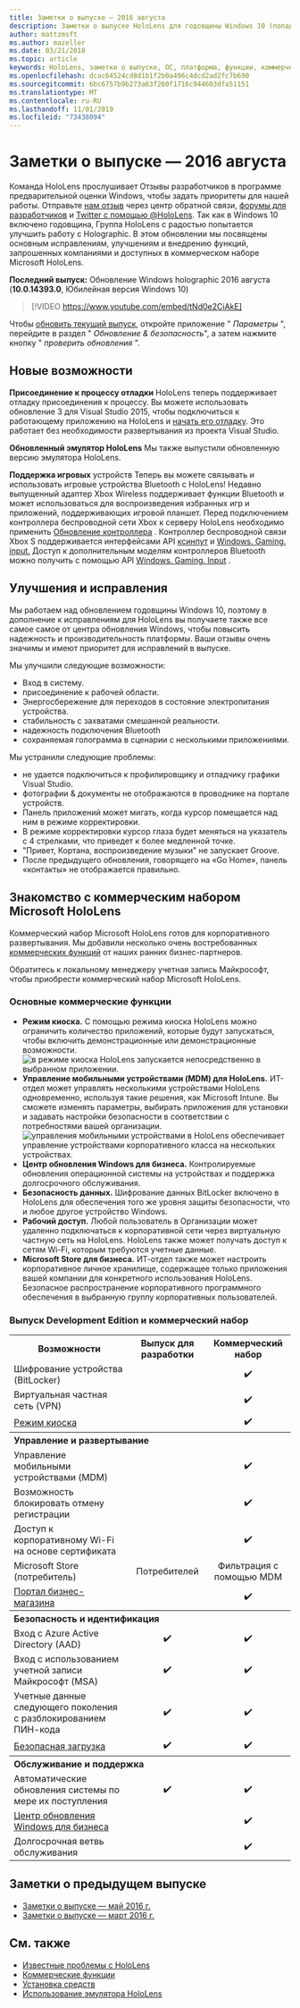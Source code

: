 ```yaml
---
title: Заметки о выпуске — 2016 августа
description: Заметки о выпуске HoloLens для годовщины Windows 10 (попадают 2016)
author: mattzmsft
ms.author: mazeller
ms.date: 03/21/2018
ms.topic: article
keywords: HoloLens, заметки о выпуске, ОС, платформа, функции, коммерческий набор
ms.openlocfilehash: dcac64524cd8d1b1f2b0a496c4dcd2ad2fc7b690
ms.sourcegitcommit: 6bc6757b9b273a63f260f1716c944603dfa51151
ms.translationtype: MT
ms.contentlocale: ru-RU
ms.lasthandoff: 11/01/2019
ms.locfileid: "73438094"
---
```

# <a name="release-notes---august-2016"></a>Заметки о выпуске — 2016 августа

Команда HoloLens прослушивает Отзывы разработчиков в программе предварительной оценки Windows, чтобы задать приоритеты для нашей работы. Отправьте [нам отзыв](give-us-feedback.md) через центр обратной связи, [форумы для разработчиков](https://forums.hololens.com) и [Twitter с помощью @HoloLens](https://twitter.com/hololens). Так как в Windows 10 включено годовщина, Группа HoloLens с радостью попытается улучшить работу с Holographic. В этом обновлении мы посвящены основным исправлениям, улучшениям и внедрению функций, запрошенных компаниями и доступных в коммерческом наборе Microsoft HoloLens.

**Последний выпуск:** Обновление Windows holographic 2016 августа (**10.0.14393.0**, Юбилейная версия Windows 10)

>[!VIDEO https://www.youtube.com/embed/tNd0e2CiAkE]

Чтобы [обновить текущий выпуск](updating-hololens.md), откройте приложение " *Параметры* ", перейдите в раздел " *Обновление & безопасность*", а затем нажмите кнопку " *проверить обновления* ".

## <a name="new-features"></a>Новые возможности

**Присоединение к процессу отладки** HoloLens теперь поддерживает отладку присоединения к процессу. Вы можете использовать обновление 3 для Visual Studio 2015, чтобы подключиться к работающему приложению на HoloLens и [начать его отладку](using-visual-studio.md#debugging-an-installed-or-running-app). Это работает без необходимости развертывания из проекта Visual Studio.

**Обновленный эмулятор HoloLens** Мы также выпустили обновленную версию эмулятора HoloLens.

**Поддержка игровых** устройств Теперь вы можете связывать и использовать игровые устройства Bluetooth с HoloLens! Недавно выпущенный адаптер Xbox Wireless поддерживает функции Bluetooth и может использоваться для воспроизведения избранных игр и приложений, поддерживающих игровой планшет. Перед подключением контроллера беспроводной сети Xbox к серверу HoloLens необходимо применить [Обновление контроллера](https://support.xbox.com/xbox-one/accessories/update-controller-for-stereo-headset-adapter) . Контроллер беспроводной связи Xbox S поддерживается интерфейсами API [ксинпут](https://msdn.microsoft.com/library/windows/desktop/hh405053(v=vs.85).aspx) и [Windows. Gaming. input.](https://msdn.microsoft.com/library/windows/apps/windows.gaming.input.aspx) Доступ к дополнительным моделям контроллеров Bluetooth можно получить с помощью API [Windows. Gaming. Input](https://msdn.microsoft.com/library/windows/apps/windows.gaming.input.aspx) .

## <a name="improvements-and-fixes"></a>Улучшения и исправления

Мы работаем над обновлением годовщины Windows 10, поэтому в дополнение к исправлениям для HoloLens вы получаете также все самое самое от центра обновления Windows, чтобы повысить надежность и производительность платформы. Ваши отзывы очень значимы и имеют приоритет для исправлений в выпуске.

Мы улучшили следующие возможности:
* Вход в систему.
* присоединение к рабочей области.
* Энергосбережение для переходов в состояние электропитания устройства.
* стабильность с захватами смешанной реальности.
* надежность подключения Bluetooth
* сохраняемая голограмма в сценарии с несколькими приложениями.

Мы устранили следующие проблемы:
* не удается подключиться к профилировщику и отладчику графики Visual Studio.
* фотографии & документы не отображаются в проводнике на портале устройств.
* Панель приложений может мигать, когда курсор помещается над ним в режиме корректировки.
* В режиме корректировки курсор глаза будет меняться на указатель с 4 стрелками, что приведет к более медленной точке.
* "Привет, Кортана, воспроизведение музыки" не запускает Groove.
* После предыдущего обновления, говорящего на «Go Home», панель «контакты» не отображается правильно.

## <a name="introducing-microsoft-hololens-commercial-suite"></a>Знакомство с коммерческим набором Microsoft HoloLens

Коммерческий набор Microsoft HoloLens готов для корпоративного развертывания. Мы добавили несколько очень востребованных [коммерческих функций](commercial-features.md) от наших ранних бизнес-партнеров.

Обратитесь к локальному менеджеру учетная запись Майкрософт, чтобы приобрести коммерческий набор Microsoft HoloLens.

### <a name="key-commercial-features"></a>Основные коммерческие функции 

* **Режим киоска.** С помощью режима киоска HoloLens можно ограничить количество приложений, которые будут запускаться, чтобы включить демонстрационные или демонстрационные возможности.<br>
  ![в режиме киоска HoloLens запускается непосредственно в выбранном приложении.](images/201608-kioskmode-400px.png)
* **Управление мобильными устройствами (MDM) для HoloLens.** ИТ-отдел может управлять несколькими устройствами HoloLens одновременно, используя такие решения, как Microsoft Intune. Вы сможете изменять параметры, выбирать приложения для установки и задавать настройки безопасности в соответствии с потребностями вашей организации.<br>
  ![управления мобильными устройствами в HoloLens обеспечивает управление устройствами корпоративного класса на нескольких устройствах.](images/201608-enterprisemanagement-400px.png)
* **Центр обновления Windows для бизнеса.** Контролируемые обновления операционной системы на устройствах и поддержка долгосрочного обслуживания.
* **Безопасность данных.** Шифрование данных BitLocker включено в HoloLens для обеспечения того же уровня защиты безопасности, что и любое другое устройство Windows.
* **Рабочий доступ.** Любой пользователь в Организации может удаленно подключаться к корпоративной сети через виртуальную частную сеть на HoloLens. HoloLens также может получать доступ к сетям Wi-Fi, которым требуются учетные данные.
* **Microsoft Store для бизнеса.** ИТ-отдел также может настроить корпоративное личное хранилище, содержащее только приложения вашей компании для конкретного использования HoloLens. Безопасное распространение корпоративного программного обеспечения в выбранную группу корпоративных пользователей.

### <a name="development-edition-vs-commercial-suite"></a>Выпуск Development Edition и коммерческий набор

<table>
<tr>
<th>Возможности</th><th>Выпуск для разработки</th><th>Коммерческий набор</th>
</tr><tr>
<td>Шифрование устройства (BitLocker)</td><td></td><td style="text-align: center;">✔️</td>
</tr><tr>
<td>Виртуальная частная сеть (VPN)</td><td></td><td style="text-align: center;">✔️</td>
</tr><tr>
<td><a href="using-the-windows-device-portal.md#kiosk-mode">Режим киоска</a></td><td></td><td style="text-align: center;">✔️</td>
</tr><tr>
<th colspan="3" style="text-align: left;"> Управление и развертывание</th>
</tr><tr>
<td>Управление мобильными устройствами (MDM)</td><td style="text-align: center;"></td><td style="text-align: center;">✔️</td>
</tr><tr>
<td>Возможность блокировать отмену регистрации</td><td></td><td style="text-align: center;">✔️</td>
</tr><tr>
<td>Доступ к корпоративному Wi-Fi на основе сертификата</td><td></td><td style="text-align: center;">✔️</td>
</tr><tr>
<td>Microsoft Store (потребитель)</td><td style="text-align: center;">Потребителей</td><td style="text-align: center;">Фильтрация с помощью MDM</td>
</tr><tr>
<td><a href="https://technet.microsoft.com/itpro/windows/manage/working-with-line-of-business-apps">Портал бизнес-магазина</a></td><td></td><td style="text-align: center;">✔️</td>
</tr><tr>
<th colspan="3" style="text-align: left;"> Безопасность и идентификация</th>
</tr><tr>
<td>Вход с Azure Active Directory (AAD)</td><td style="text-align: center;">✔️</td><td style="text-align: center;">✔️</td>
</tr><tr>
<td>Вход с использованием учетной записи Майкрософт (MSA)</td><td style="text-align: center;">✔️</td><td style="text-align: center;">✔️</td>
</tr><tr>
<td>Учетные данные следующего поколения с разблокированием ПИН-кода</td><td style="text-align: center;">✔️</td><td style="text-align: center;">✔️</td>
</tr><tr>
<td><a href="https://msdn.microsoft.com/windows/hardware/commercialize/manufacture/desktop/secure-boot-overview">Безопасная загрузка</a></td><td style="text-align: center;">✔️</td><td style="text-align: center;">✔️</td>
</tr><tr>
<th colspan="3" style="text-align: left;"> Обслуживание и поддержка</th>
</tr><tr>
<td>Автоматические обновления системы по мере их поступления</td><td style="text-align: center;">✔️</td><td style="text-align: center;">✔️</td>
</tr><tr>
<td><a href="https://technet.microsoft.com/itpro/windows/plan/windows-update-for-business">Центр обновления Windows для бизнеса</a></td><td></td><td style="text-align: center;">✔️</td>
</tr><tr>
<td>Долгосрочная ветвь обслуживания</td><td></td><td style="text-align: center;">✔️</td>
</tr>
</table>

## <a name="prior-release-notes"></a>Заметки о предыдущем выпуске
* [Заметки о выпуске — май 2016 г.](release-notes-may-2016.md)
* [Заметки о выпуске — март 2016 г.](release-notes-march-2016.md)

## <a name="see-also"></a>См. также
* [Известные проблемы с HoloLens](hololens-known-issues.md)
* [Коммерческие функции](commercial-features.md)
* [Установка средств](install-the-tools.md)
* [Использование эмулятора HoloLens](using-the-hololens-emulator.md)
